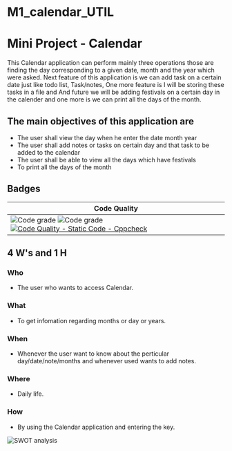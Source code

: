 # M1_calendar_UTIL
 
# Mini Project - Calendar 
 
 This Calendar application can perform mainly three operations those are finding the day corresponding to a given date, month and the year which were asked. Next feature of this application is we can add task on a certain date just like todo list, Task/notes, One more feature is I will be storing these tasks in a file and And future we will be adding festivals on a certain day in the calender and one more is we can print all the days of the month.
 
## The main objectives of this application are
* The user shall view the day when he enter the date month year
* The user shall add notes or tasks on certain day and that task to be added to the calendar
* The user shall be able to view all the days which have festivals
* To print all the days of the month

## Badges
| Code Quality |
| --- |
| ![Code grade](https://api.codiga.io/project/31090/score/svg)    ![Code grade](https://api.codiga.io/project/31090/status/svg) [![Code Quality - Static Code - Cppcheck](https://github.com/ShamaTorgal/M1_calendar_UTIL/actions/workflows/cppcheck.yml/badge.svg)](https://github.com/ShamaTorgal/M1_calendar_UTIL/actions/workflows/cppcheck.yml) |

## 4 W's and 1 H
### Who
* The user who wants to access Calendar.
### What
* To get infomation regarding months or day or years.
### When
* Whenever the user want to know about the perticular day/date/note/months and whenever used wants to add notes.
### Where
* Daily life.
### How
* By using the Calendar application and entering the key.



![SWOT analysis](https://github.com/ShamaTorgal/M1_calendar_UTIL/blob/main/1_Requirements/SWOT.png)

